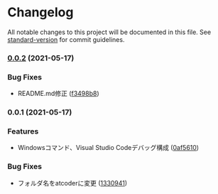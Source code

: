 # Changelog

All notable changes to this project will be documented in this file. See [standard-version](https://github.com/conventional-changelog/standard-version) for commit guidelines.

### [0.0.2](https://github.com/taizod1024/ac-ts-extension/compare/v0.0.1...v0.0.2) (2021-05-17)


### Bug Fixes

* README.md修正 ([f3498b8](https://github.com/taizod1024/ac-ts-extension/commit/f3498b886d20ef90a8df3b9ad55fc47b52cab140))

### 0.0.1 (2021-05-17)


### Features

*  Windowsコマンド、Visual Studio Codeデバッグ構成 ([0af5610](https://github.com/taizod1024/ac-ts-extension/commit/0af56100c9bcfd8a34631e81c6d2851097cffd49))


### Bug Fixes

* フォルダ名をatcoderに変更 ([1330941](https://github.com/taizod1024/ac-ts-extension/commit/133094105472e9d68d6ab9ff638d652de865c4f1))
